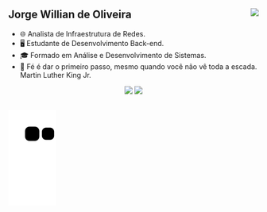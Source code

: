 ## Jorge Willian de Oliveira<img align="right" src="https://profile-counter.glitch.me/{jw-oliveira}/count.svg" />
- 🌐 Analista de Infraestrutura de Redes.
- 🖥 Estudante de Desenvolvimento Back-end.
- 🎓 Formado em Análise e Desenvolvimento de Sistemas.
- 🙏 Fé é dar o primeiro passo, mesmo quando você não vê toda a escada. Martin Luther King Jr.

<div align="center">
  <img height="150em" src="https://github-readme-stats.vercel.app/api?username=jw-oliveira&show_icons=true&theme=github_dark&include_all_commits=True&count_private=True&hide_border=True&locale=pt-br"/>
  <img height="150em" src="https://github-readme-stats.vercel.app/api/top-langs/?username=jw-oliveira&hide_border=True&layout=compact&langs_count=7&theme=github_dark&locale=pt-br"/>
</div>
 
##
  
![snake gif](https://github.com/jw-oliveira/jw-oliveira/blob/output/github-contribution-grid-snake.svg)
